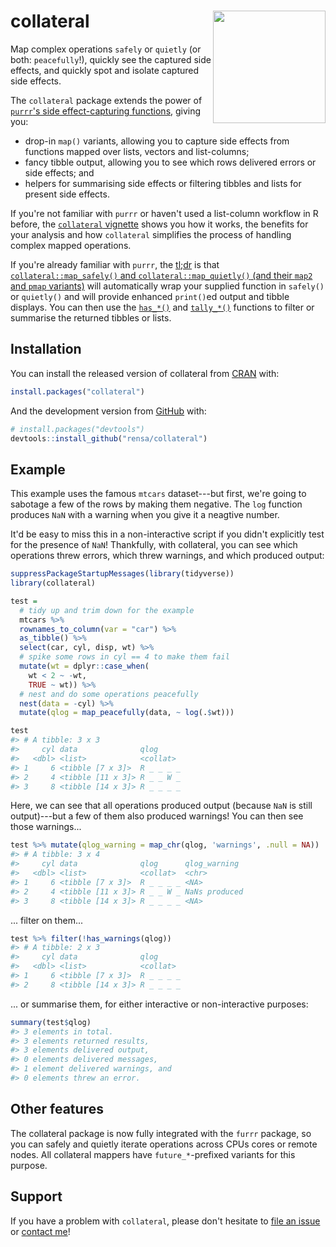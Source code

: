 <!-- README.md is manually copied from README.Rmd. Please edit that file first -->

# collateral <img src="man/figures/logo.svg" align="right" width="180px" />

<!-- badges: start -->
<!-- badges: end -->

Map complex operations `safely` or `quietly` (or both: `peacefully`!), quickly see the captured side effects, and quickly spot and isolate captured side effects.

The `collateral` package extends the power of [`purrr`'s side effect-capturing functions](https://purrr.tidyverse.org/reference/safely.html), giving you:

* drop-in `map()` variants, allowing you to capture side effects from functions mapped over lists, vectors and list-columns;
* fancy tibble output, allowing you to see which rows delivered errors or side effects; and
* helpers for summarising side effects or filtering tibbles and lists for present side effects.

If you're not familiar with `purrr` or haven't used a list-column workflow in R before, the [`collateral` vignette](https://rensa.co/collateral/articles/collateral.html) shows you how it works, the benefits for your analysis and how `collateral` simplifies the process of handling complex mapped operations.

If you're already familiar with `purrr`, the [tl;dr](https://en.wikipedia.org/wiki/Wikipedia:Too_long;_didn%27t_read) is that [`collateral::map_safely()` and `collateral::map_quietly()` (and their `map2` and `pmap` variants)](https://rensa.co/collateral/reference/collateral_mappers.html) will automatically wrap your supplied function in `safely()` or `quietly()` and will provide enhanced `print()`ed output and tibble displays. You can then use the [`has_*()`](https://rensa.co/collateral/reference/has.html) and [`tally_*()`](https://rensa.co/collateral/reference/tally.html) functions to filter or summarise the returned tibbles or lists.


## Installation

You can install the released version of collateral from [CRAN](https://CRAN.R-project.org) with:

```r
install.packages("collateral")
```

And the development version from [GitHub](https://github.com/) with:

```r
# install.packages("devtools")
devtools::install_github("rensa/collateral")
```
## Example

This example uses the famous `mtcars` dataset---but first, we're going to sabotage a few of the rows by making them negative. The `log` function produces `NaN` with a warning when you give it a neagtive number.

It'd be easy to miss this in a non-interactive script if you didn't explicitly test for the presence of `NaN`! Thankfully, with collateral, you can see which operations threw errors, which threw warnings, and which produced output:

```r
suppressPackageStartupMessages(library(tidyverse))
library(collateral)

test =
  # tidy up and trim down for the example
  mtcars %>%
  rownames_to_column(var = "car") %>%
  as_tibble() %>%
  select(car, cyl, disp, wt) %>%
  # spike some rows in cyl == 4 to make them fail
  mutate(wt = dplyr::case_when(
    wt < 2 ~ -wt,
    TRUE ~ wt)) %>%
  # nest and do some operations peacefully
  nest(data = -cyl) %>%
  mutate(qlog = map_peacefully(data, ~ log(.$wt)))

test
#> # A tibble: 3 x 3
#>     cyl data              qlog     
#>   <dbl> <list>            <collat> 
#> 1     6 <tibble [7 x 3]>  R _ _ _ _
#> 2     4 <tibble [11 x 3]> R _ _ W _
#> 3     8 <tibble [14 x 3]> R _ _ _ _
```

Here, we can see that all operations produced output (because `NaN` is still output)---but a few of them also produced warnings! You can then see those warnings...

```r
test %>% mutate(qlog_warning = map_chr(qlog, 'warnings', .null = NA))
#> # A tibble: 3 x 4
#>     cyl data              qlog      qlog_warning 
#>   <dbl> <list>            <collat>  <chr>        
#> 1     6 <tibble [7 x 3]>  R _ _ _ _ <NA>         
#> 2     4 <tibble [11 x 3]> R _ _ W _ NaNs produced
#> 3     8 <tibble [14 x 3]> R _ _ _ _ <NA>
```

... filter on them...

```r
test %>% filter(!has_warnings(qlog))
#> # A tibble: 2 x 3
#>     cyl data              qlog     
#>   <dbl> <list>            <collat> 
#> 1     6 <tibble [7 x 3]>  R _ _ _ _
#> 2     8 <tibble [14 x 3]> R _ _ _ _
```

... or summarise them, for either interactive or non-interactive purposes:

```r
summary(test$qlog)
#> 3 elements in total.
#> 3 elements returned results,
#> 3 elements delivered output,
#> 0 elements delivered messages,
#> 1 element delivered warnings, and
#> 0 elements threw an error.
```

## Other features

The collateral package is now fully integrated with the `furrr` package, so you can safely and quietly iterate operations across CPUs cores or remote nodes. All collateral mappers have `future_*`-prefixed variants for this purpose.

## Support

If you have a problem with `collateral`, please don't hesitate to [file an issue](https://github.com/rensa/collateral/issues/new) or [contact me](twitter.com/rensa_co)!
